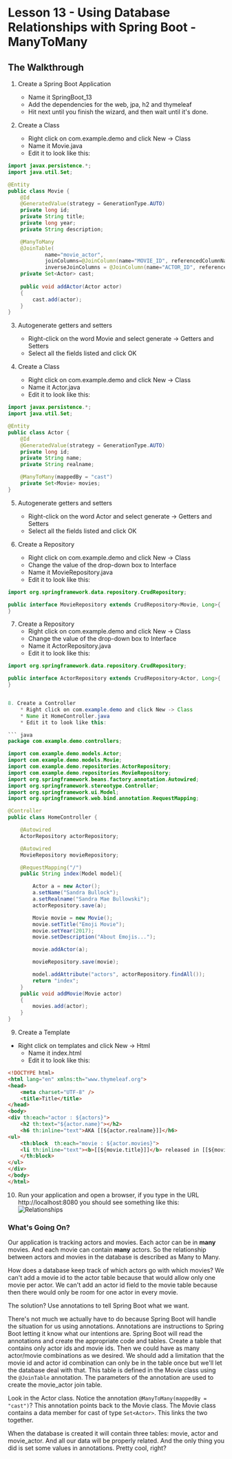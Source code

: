# Lesson 13 - Using Database Relationships with Spring Boot - ManyToMany
## The Walkthrough

1. Create a Spring Boot Application
	* Name it SpringBoot_13
	* Add the dependencies for the web, jpa, h2 and thymeleaf
	* Hit next until you finish the wizard, and then wait until it's done.    

2. Create a Class
	* Right click on com.example.demo and click New -> Class
	* Name it Movie.java
	* Edit it to look like this:

```java
import javax.persistence.*;
import java.util.Set;

@Entity
public class Movie {
    @Id
    @GeneratedValue(strategy = GenerationType.AUTO)
    private long id;
    private String title;
    private long year;
    private String description;

    @ManyToMany
    @JoinTable(
            name="movie_actor",
            joinColumns=@JoinColumn(name="MOVIE_ID", referencedColumnName = "ID"),
            inverseJoinColumns = @JoinColumn(name="ACTOR_ID", referencedColumnName = "ID"))
    private Set<Actor> cast;
    
    public void addActor(Actor actor)
    {
        cast.add(actor);
    }
}
```

3. Autogenerate getters and setters
	* Right-click on the word Movie and select generate -> Getters and Setters
	* Select all the fields listed and click OK

4. Create a Class
	* Right click on com.example.demo and click New -> Class
	* Name it Actor.java
	* Edit it to look like this:

```java
import javax.persistence.*;
import java.util.Set;

@Entity
public class Actor {
    @Id
    @GeneratedValue(strategy = GenerationType.AUTO)
    private long id;
    private String name;
    private String realname;

    @ManyToMany(mappedBy = "cast")
    private Set<Movie> movies;
}
```

5. Autogenerate getters and setters
	* Right-click on the word Actor and select generate -> Getters and Setters
	* Select all the fields listed and click OK

6. Create a Repository
	* Right click on com.example.demo and click New -> Class
	* Change the value of the drop-down box to Interface
	* Name it MovieRepository.java
	* Edit it to look like this:

```java
import org.springframework.data.repository.CrudRepository;

public interface MovieRepository extends CrudRepository<Movie, Long>{
}
```

7. Create a Repository
	* Right click on com.example.demo and click New -> Class
	* Change the value of the drop-down box to Interface
	* Name it ActorRepository.java
	* Edit it to look like this:
```java
import org.springframework.data.repository.CrudRepository;

public interface ActorRepository extends CrudRepository<Actor, Long>{
}


8. Create a Controller
	* Right click on com.example.demo and click New -> Class
	* Name it HomeController.java
	* Edit it to look like this:

``` java
package com.example.demo.controllers;

import com.example.demo.models.Actor;
import com.example.demo.models.Movie;
import com.example.demo.repositories.ActorRepository;
import com.example.demo.repositories.MovieRepository;
import org.springframework.beans.factory.annotation.Autowired;
import org.springframework.stereotype.Controller;
import org.springframework.ui.Model;
import org.springframework.web.bind.annotation.RequestMapping;

@Controller
public class HomeController {

    @Autowired
    ActorRepository actorRepository;

    @Autowired
    MovieRepository movieRepository;

    @RequestMapping("/")
    public String index(Model model){

        Actor a = new Actor();
        a.setName("Sandra Bullock");
        a.setRealname("Sandra Mae Bullowski");
        actorRepository.save(a);

        Movie movie = new Movie();
        movie.setTitle("Emoji Movie");
        movie.setYear(2017);
        movie.setDescription("About Emojis...");

        movie.addActor(a);

        movieRepository.save(movie);

        model.addAttribute("actors", actorRepository.findAll());
        return "index";
    }
    public void addMovie(Movie actor)
    {
        movies.add(actor);
    }
}

```

9. Create a Template
  * Right click on templates and click New -> Html
	* Name it index.html
	* Edit it to look like this:

```html
<!DOCTYPE html>
<html lang="en" xmlns:th="www.thymeleaf.org">
<head>
    <meta charset="UTF-8" />
    <title>Title</title>
</head>
<body>
<div th:each="actor : ${actors}">
    <h2 th:text="${actor.name}"></h2>
    <h6 th:inline="text">AKA [[${actor.realname}]]</h6>
<ul>
    <th:block  th:each="movie : ${actor.movies}">
    <li th:inline="text"><b>[[${movie.title}]]</b> released in [[${movie.year}]].</li>
    </th:block>
</ul>
</div>
</body>
</html>
```

10. Run your application and open a browser, if you type in the URL http://localhost:8080 you should see something like this:
![Relationships](img/Lesson13.png)


### What's Going On?

Our application is tracking actors and movies. Each actor can be in **many** movies. And each movie can contain **many** actors. So the relationship between actors and movies in the database is described as Many to Many.

How does a database keep track of which actors go with which movies? We can't add a movie id to the actor table because that would allow only one movie per actor. We can't add an actor id field to the movie table because then there would only be room for one actor in every movie.

The solution? Use annotations to tell Spring Boot what we want.

There's not much we actually have to do because Spring Boot will handle the situation for us using annotations. Annotations are instructions to Spring Boot letting it know what our intentions are. Spring Boot will read the annotations and create the appropriate code and tables. Create a table that contains only actor ids and movie ids. Then we could have as many actor/movie combinations as we desired. We should add a limitation that the movie id and actor id combination can only be in the table once but we'll let the database deal with that. This table is defined in the Movie class using the ```@JoinTable``` annotation. The parameters of the annotation are used to create the movie_actor join table.

Look in the Actor class. Notice the annotation ```@ManyToMany(mappedBy = "cast")```? This annotation points back to the Movie class. The Movie class contains a data member for cast of type ```Set<Actor>```. This links the two together.

When the database is created it will contain three tables: movie, actor and movie_actor. And all our data will be properly related. And the only thing you did is set some values in annotations. Pretty cool, right?
